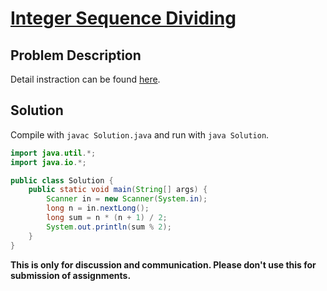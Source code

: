 # [Integer Sequence Dividing][title]

## Problem Description

Detail instraction can be found [here][title].

## Solution

Compile with `javac Solution.java` and run with `java Solution`.

```java
import java.util.*;
import java.io.*;

public class Solution {
    public static void main(String[] args) {
        Scanner in = new Scanner(System.in);
        long n = in.nextLong();
        long sum = n * (n + 1) / 2;
        System.out.println(sum % 2);
    }
}
```


**This is only for discussion and communication. Please don't use this for submission of assignments.**

[title]: https://codeforces.com/contest/1102/problem/A